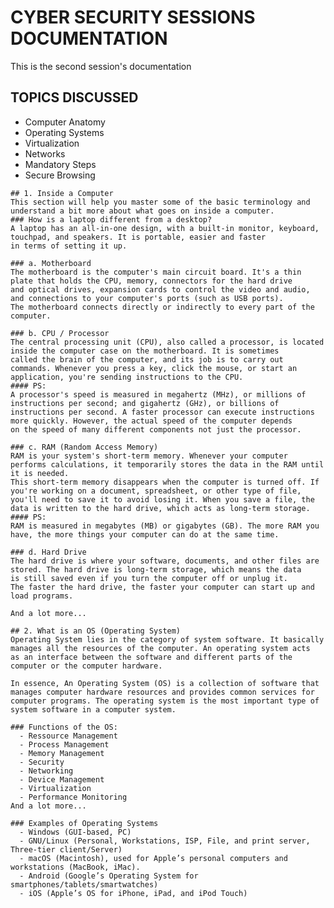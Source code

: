 <!DOCTYPE html>
<html lang="en">
<head>
    <meta charset="UTF-8">
    <meta name="viewport" content="width=device-width, initial-scale=1.0">
    <title>Document</title>
</head>
<body>
    <h1>CYBER SECURITY SESSIONS DOCUMENTATION</h1>
    This is the second session's documentation
    <h2>TOPICS DISCUSSED</h2>
    <ul>
        <li>Computer Anatomy</li>
        <li>Operating Systems</li>
        <li>Virtualization</li>
        <li>Networks</li>
        <li>Mandatory Steps</li>
        <li>Secure Browsing</li>
    </ul>

        
    ## 1. Inside a Computer
    This section will help you master some of the basic terminology and understand a bit more about what goes on inside a computer.
    ### How is a laptop different from a desktop?
    A laptop has an all-in-one design, with a built-in monitor, keyboard, touchpad, and speakers. It is portable, easier and faster
    in terms of setting it up.
    
    ### a. Motherboard
    The motherboard is the computer's main circuit board. It's a thin plate that holds the CPU, memory, connectors for the hard drive 
    and optical drives, expansion cards to control the video and audio, and connections to your computer's ports (such as USB ports). 
    The motherboard connects directly or indirectly to every part of the computer.
    
    ### b. CPU / Processor
    The central processing unit (CPU), also called a processor, is located inside the computer case on the motherboard. It is sometimes 
    called the brain of the computer, and its job is to carry out commands. Whenever you press a key, click the mouse, or start an 
    application, you're sending instructions to the CPU.
    #### PS: 
    A processor's speed is measured in megahertz (MHz), or millions of instructions per second; and gigahertz (GHz), or billions of 
    instructions per second. A faster processor can execute instructions more quickly. However, the actual speed of the computer depends 
    on the speed of many different components not just the processor.
    
    ### c. RAM (Random Access Memory)
    RAM is your system's short-term memory. Whenever your computer performs calculations, it temporarily stores the data in the RAM until 
    it is needed.
    This short-term memory disappears when the computer is turned off. If you're working on a document, spreadsheet, or other type of file,
    you'll need to save it to avoid losing it. When you save a file, the data is written to the hard drive, which acts as long-term storage.
    #### PS:
    RAM is measured in megabytes (MB) or gigabytes (GB). The more RAM you have, the more things your computer can do at the same time.
    
    ### d. Hard Drive
    The hard drive is where your software, documents, and other files are stored. The hard drive is long-term storage, which means the data 
    is still saved even if you turn the computer off or unplug it.
    The faster the hard drive, the faster your computer can start up and load programs.
    
    And a lot more...
    
    ## 2. What is an OS (Operating System)
    Operating System lies in the category of system software. It basically manages all the resources of the computer. An operating system acts 
    as an interface between the software and different parts of the computer or the computer hardware.
    
    In essence, An Operating System (OS) is a collection of software that manages computer hardware resources and provides common services for 
    computer programs. The operating system is the most important type of system software in a computer system.
    
    ### Functions of the OS:
      - Ressource Management
      - Process Management
      - Memory Management
      - Security
      - Networking
      - Device Management
      - Virtualization
      - Performance Monitoring
    And a lot more...
    
    ### Examples of Operating Systems 
      - Windows (GUI-based, PC)
      - GNU/Linux (Personal, Workstations, ISP, File, and print server, Three-tier client/Server)
      - macOS (Macintosh), used for Apple’s personal computers and workstations (MacBook, iMac).
      - Android (Google’s Operating System for smartphones/tablets/smartwatches)
      - iOS (Apple’s OS for iPhone, iPad, and iPod Touch)
</body>
</html>



















